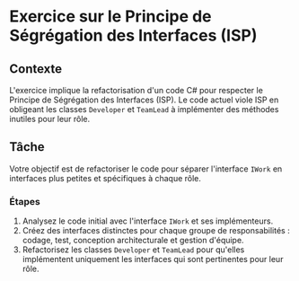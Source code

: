 ﻿# Exercice sur le Principe de Ségrégation des Interfaces (ISP)

## Contexte
L'exercice implique la refactorisation d'un code C# pour respecter le Principe de Ségrégation des Interfaces (ISP). Le code actuel viole ISP en obligeant les classes `Developer` et `TeamLead` à implémenter des méthodes inutiles pour leur rôle.

## Tâche
Votre objectif est de refactoriser le code pour séparer l'interface `IWork` en interfaces plus petites et spécifiques à chaque rôle.

### Étapes
1. Analysez le code initial avec l'interface `IWork` et ses implémenteurs.
2. Créez des interfaces distinctes pour chaque groupe de responsabilités : codage, test, conception architecturale et gestion d'équipe.
3. Refactorisez les classes `Developer` et `TeamLead` pour qu'elles implémentent uniquement les interfaces qui sont pertinentes pour leur rôle.
